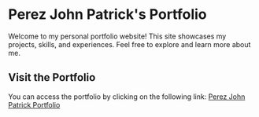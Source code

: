 # Perez John Patrick's Portfolio

Welcome to my personal portfolio website! This site showcases my projects, skills, and experiences. Feel free to explore and learn more about me.

## Visit the Portfolio
You can access the portfolio by clicking on the following link:
[Perez John Patrick Portfolio](perezjohnpatrick.netlify.app)